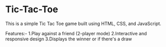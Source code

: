 # Tic-Tac-Toe
This is a simple Tic Tac Toe game built using HTML, CSS, and JavaScript.

Features:-
1.Play against a friend (2-player mode)
2.Interactive and responsive design
3.Displays the winner or if there's a draw
